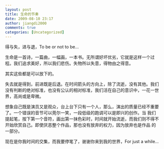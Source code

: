 ```yaml
---
layout: post
title: 生命的节奏
date: 2009-08-10 23:17
author: jiangdi2000
comments: true
categories: [Uncategorized]
---
```

<div id="msgcns!C840C88DA912213B!1700" class="bvMsg"> <p>得与失，进与退，To be or not to be…</p>
<p>生命是一首诗，一篇曲，一幅画，一本书。无所谓好坏优劣，它就是这样一个过程。我们追求美好，所以我们悲伤。失物所以失意，得物由之得意。</p>
<p>其实这些都是可以放下的。</p>
<p>失去就是得到，前进既是后退。在时间箭头的方向上，除了流逝，没有其他。我们没有判断的绝对标准，也没有公认的相对标准，我们活在自己的意识中，一花一世界，高尚或是卑微。</p>
<p>想象自己既是演员又是观众，台上台下只有一个人，那么，演出的质量已经不重要了。一个错误的音节可以莞尔一笑，一段低级的跑调可以是即兴的创作。当
我们提起笔，按下第一个音符，画出第一抹色彩时，时间就开始流逝，而我们则不得不开始欣赏自己。即使厌恶整个作品，那也没有放弃的权力，因为放弃也是作品
的一部分。</p>
<p>现在是你我时间的交集，而我要停笔了，谢谢你来到我的世界，For just a while…</p></div>
